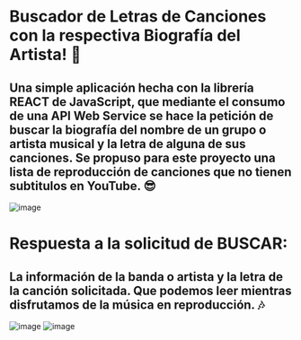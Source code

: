 # Buscador de Letras de Canciones con la respectiva Biografía del Artista! :musical_note: 
## Una simple aplicación hecha con la librería REACT de JavaScript, que mediante el consumo de una API Web Service se hace la petición de buscar la biografía del nombre de un grupo o artista musical y la letra de alguna de sus canciones. Se propuso para este proyecto una lista de reproducción de canciones que no tienen subtitulos en YouTube. :sunglasses:  

![image](https://user-images.githubusercontent.com/53632260/176991313-c6f5873f-c882-4b65-9155-ba6c56bd00e0.png)

# Respuesta a la solicitud de BUSCAR:
## La información de la banda o artista y la letra de la canción solicitada. Que podemos leer mientras disfrutamos de la música en reproducción. :notes:

![image](https://user-images.githubusercontent.com/53632260/176991636-0bd93e2b-4fca-44f7-9e78-2397795e6d58.png)
![image](https://user-images.githubusercontent.com/53632260/176991868-8b2d23f2-44c9-46f6-8bc0-6750001dfd83.png)


